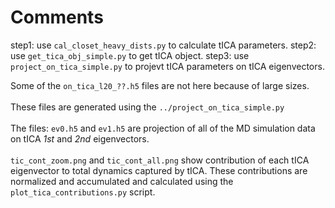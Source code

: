 # Comments
step1: use `cal_closet_heavy_dists.py` to calculate tICA parameters.
step2: use `get_tica_obj_simple.py` to get tICA object.
step3: use `project_on_tica_simple.py` to projevt tICA parameters on tICA eigenvectors.

Some of the `on_tica_l20_??.h5` files are not here because of large sizes. 
<br />  
These files are generated using the `../project_on_tica_simple.py`
<br />  
The files: `ev0.h5`  and  `ev1.h5`  are projection of all of the MD simulation data on tICA *1st* and *2nd* eigenvectors.
<br />  
`tic_cont_zoom.png` and `tic_cont_all.png` show contribution of each tICA eigenvector to total dynamics captured by tICA. 
These contributions are normalized and accumulated and calculated using the `plot_tica_contributions.py` script.

